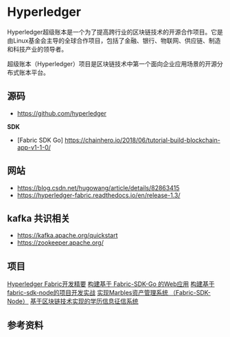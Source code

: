 # Hyperledger
Hyperledger超级账本是一个为了提高跨行业的区块链技术的开源合作项目。它是由Linux基金会主导的全球合作项目，包括了金融、银行、物联网、供应链、制造和科技产业的领导者。

超级账本（Hyperledger）项目是区块链技术中第一个面向企业应用场景的开源分布式账本平台。

## 源码
* https://github.com/hyperledger

**SDK**
* [Fabric SDK Go] https://chainhero.io/2018/06/tutorial-build-blockchain-app-v1-1-0/

## 网站
* https://blog.csdn.net/hugowang/article/details/82863415
* https://hyperledger-fabric.readthedocs.io/en/release-1.3/

## kafka 共识相关
* https://kafka.apache.org/quickstart
* https://zookeeper.apache.org/
## 项目
[Hyperledger Fabric开发精要](https://www.chaindesk.cn/witbook/11)
[构建基于 Fabric-SDK-Go 的Web应用](https://www.chaindesk.cn/witbook/5)
[构建基于fabric-sdk-node的项目开发实战](https://www.chaindesk.cn/witbook/14)
[实现Marbles资产管理系统 （Fabric-SDK-Node）](https://www.chaindesk.cn/witbook/21)
[基于区块链技术实现的学历信息征信系统](https://www.chaindesk.cn/witbook/10)
## 参考资料

